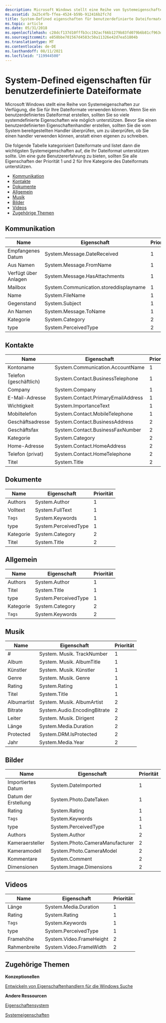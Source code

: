 ```yaml
---
description: Microsoft Windows stellt eine Reihe von Systemeigenschaften zur Verfügung, die Sie für Ihre Dateiformate verwenden können.
ms.assetid: 3a25c4fb-ffea-4524-b59b-912416b2fc7d
title: System-Defined eigenschaften für benutzerdefinierte Dateiformate
ms.topic: article
ms.date: 05/31/2018
ms.openlocfilehash: c28dcf137d10fffb3cc192acf66b1279b83fd079b6b81cf963dfed8a78408388
ms.sourcegitcommit: e858bbe701567d4583c50a11326e42d7ea51804b
ms.translationtype: MT
ms.contentlocale: de-DE
ms.lasthandoff: 08/11/2021
ms.locfileid: "119944500"
---
```

# <a name="system-defined-properties-for-custom-file-formats"></a>System-Defined eigenschaften für benutzerdefinierte Dateiformate

Microsoft Windows stellt eine Reihe von Systemeigenschaften zur Verfügung, die Sie für Ihre Dateiformate verwenden können. Wenn Sie ein benutzerdefiniertes Dateiformat erstellen, sollten Sie so viele systemdefinierte Eigenschaften wie möglich unterstützen. Bevor Sie einen benutzerdefinierten Eigenschaftenhandler erstellen, sollten Sie die vom System bereitgestellten Handler überprüfen, um zu überprüfen, ob Sie einen handler verwenden können, anstatt einen eigenen zu schreiben.

Die folgende Tabelle kategorisiert Dateiformate und listet dann die wichtigsten Systemeigenschaften auf, die Ihr Dateiformat unterstützen sollte. Um eine gute Benutzererfahrung zu bieten, sollten Sie alle Eigenschaften der Priorität 1 und 2 für Ihre Kategorie des Dateiformats unterstützen.

-   [Kommunikation](#communications)
-   [Kontakte](#contacts)
-   [Dokumente](#documents)
-   [Allgemein](#generic)
-   [Musik](#music)
-   [Bilder](#pictures)
-   [Videos](#videos)
-   [Zugehörige Themen](#related-topics)

## <a name="communications"></a>Kommunikation



| Name            | Eigenschaft                               | Priorität |
|-----------------|----------------------------------------|----------|
| Empfangenes Datum   | System.Message.DateReceived            | 1        |
| Aus Namen      | System.Message.FromName                | 1        |
| Verfügt über Anlagen | System.Message.HasAttachments          | 1        |
| Mailbox         | System.Communication.storeddisplayname | 1        |
| Name            | System.FileName                        | 1        |
| Gegenstand         | System.Subject                         | 1        |
| An Namen        | System.Message.ToName                  | 1        |
| Kategorie        | System.Category                        | 2        |
| type            | System.PerceivedType                   | 2        |



 

## <a name="contacts"></a>Kontakte



| Name             | Eigenschaft                           | Priorität |
|------------------|------------------------------------|----------|
| Kontoname     | System.Communication.AccountName   | 1        |
| Telefon (geschäftlich)   | System.Contact.BusinessTelephone   | 1        |
| Company          | System.Company                     | 1        |
| E-Mail-Adresse    | System.Contact.PrimaryEmailAddress | 1        |
| Wichtigkeit       | System.ImportanceText              | 1        |
| Mobiltelefon     | System.Contact.MobileTelephone     | 1        |
| Geschäftsadresse | System.Contact.BusinessAddress     | 2        |
| Geschäftsfax     | System.Contact.BusinessFaxNumber   | 2        |
| Kategorie         | System.Category                    | 2        |
| Home-Adresse     | System.Contact.HomeAddress         | 2        |
| Telefon (privat)       | System.Contact.HomeTelephone       | 2        |
| Titel            | System.Title                       | 2        |



 

## <a name="documents"></a>Dokumente



| Name      | Eigenschaft             | Priorität |
|-----------|----------------------|----------|
| Authors   | System.Author        | 1        |
| Volltext | System.FullText      | 1        |
| `Tags`      | System.Keywords      | 1        |
| type      | System.PerceivedType | 1        |
| Kategorie  | System.Category      | 2        |
| Titel     | System.Title         | 2        |



 

## <a name="generic"></a>Allgemein



| Name     | Eigenschaft             | Priorität |
|----------|----------------------|----------|
| Authors  | System.Author        | 1        |
| Titel    | System.Title         | 1        |
| type     | System.PerceivedType | 1        |
| Kategorie | System.Category      | 2        |
| `Tags`     | System.Keywords      | 2        |



 

## <a name="music"></a>Musik



| Name         | Eigenschaft                     | Priorität |
|--------------|------------------------------|----------|
| \#           | System. Musik. TrackNumber     | 1        |
| Album        | System. Musik. AlbumTitle      | 1        |
| Künstler      | System. Musik. Künstler          | 1        |
| Genre        | System. Musik. Genre           | 1        |
| Rating       | System.Rating                | 1        |
| Titel        | System.Title                 | 1        |
| Albumartist | System. Musik. AlbumArtist     | 2        |
| Bitrate     | System.Audio.EncodingBitrate | 2        |
| Leiter   | System. Musik. Dirigent       | 2        |
| Länge       | System.Media.Duration        | 2        |
| Protected    | System.DRM.IsProtected       | 2        |
| Jahr         | System.Media.Year            | 2        |



 

## <a name="pictures"></a>Bilder



| Name          | Eigenschaft                        | Priorität |
|---------------|---------------------------------|----------|
| Importiertes Datum | System.DateImported             | 1        |
| Datum der Erstellung    | System.Photo.DateTaken          | 1        |
| Rating        | System.Rating                   | 1        |
| `Tags`          | System.Keywords                 | 1        |
| type          | System.PerceivedType            | 1        |
| Authors       | System.Author                   | 2        |
| Kameraersteller  | System.Photo.CameraManufacturer | 2        |
| Kameramodell  | System.Photo.CameraModel        | 2        |
| Kommentare      | System.Comment                  | 2        |
| Dimensionen    | System.Image.Dimensions         | 2        |



 

## <a name="videos"></a>Videos



| Name         | Eigenschaft                 | Priorität |
|--------------|--------------------------|----------|
| Länge       | System.Media.Duration    | 1        |
| Rating       | System.Rating            | 1        |
| `Tags`         | System.Keywords          | 1        |
| type         | System.PerceivedType     | 1        |
| Framehöhe | System.Video.FrameHeight | 2        |
| Rahmenbreite  | System.Video.FrameWidth  | 2        |



 

## <a name="related-topics"></a>Zugehörige Themen

<dl> <dt>

**Konzeptionellen**
</dt> <dt>

[Entwickeln von Eigenschaftenhandlern für die Windows Suche](-search-3x-wds-extidx-propertyhandlers.md)
</dt> <dt>

**Andere Ressourcen**
</dt> <dt>

[Eigenschaftensystem](../properties/building-property-handlers.md)
</dt> <dt>

[Systemeigenschaften](https://msdn.microsoft.com/library/bb763010(VS.85).aspx)
</dt> </dl>

 

 
